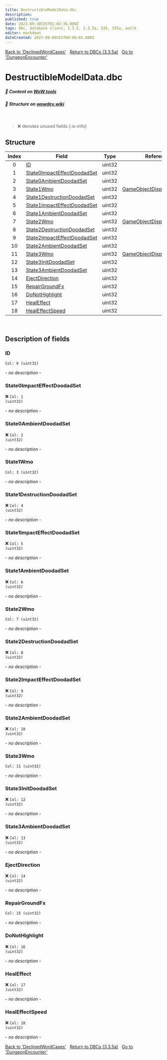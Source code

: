 ```yaml
---
title: DestructibleModelData.dbc
description:
published: true
date: 2023-09-30CEST01:03:36.000Z
tags: dbc, database client, 3.3.5, 3.3.5a, 335, 335a, wotlk
editor: markdown
dateCreated: 2023-08-09CEST00:06:01.000Z
---
```

<a href="https://trinitycore.info/files/DBC/335/declinedwordcases" class="mt-5 v-btn v-btn--depressed v-btn--flat v-btn--outlined theme--light v-size--default darkblue--text text--lighten-3"><span class="v-btn__content"><i aria-hidden="true" class="v-icon notranslate v-icon--left mdi mdi-arrow-left theme--light"></i><span>Back to 'DeclinedWordCases'</span></span></a>&nbsp;&nbsp;&nbsp;<a href="https://trinitycore.info/files/DBC/335/DBC" class="mt-5 v-btn v-btn--depressed v-btn--flat v-btn--outlined theme--light v-size--default darkblue--text text--lighten-3"><span class="v-btn__content"><i aria-hidden="true" class="v-icon notranslate v-icon--left mdi mdi-home-outline theme--light"></i><span>Return to DBCs (3.3.5a)</span></span></a>&nbsp;&nbsp;&nbsp;<a href="https://trinitycore.info/files/DBC/335/dungeonencounter" class="mt-5 v-btn v-btn--depressed v-btn--flat v-btn--outlined theme--light v-size--default darkblue--text text--lighten-3"><span class="v-btn__content"><span>Go to 'DungeonEncounter'</span><i aria-hidden="true" class="v-icon notranslate v-icon--right mdi mdi-arrow-right theme--light"></i></span></a>

# DestructibleModelData.dbc
##### :open_book: Content on [WoW.tools](https://wow.tools/dbc/?dbc=destructiblemodeldata&build=3.3.5.12340)
##### :pencil: Structure on [wowdev.wiki](https://wowdev.wiki/DB/DestructibleModelData)
&nbsp;

> :x: denotes unused fields
{.is-info}


## Structure

| Index | Field | Type | Reference |
| :---: | --- | :---: | --- |
| 0 | [ID](#id-alt) | uint32 |  |
| 1 | [State0ImpactEffectDoodadSet](#state0impacteffectdoodadset) | uint32 |  |
| 2 | [State0AmbientDoodadSet](#state0ambientdoodadset) | uint32 |  |
| 3 | [State1Wmo](#state1wmo) | uint32 | [GameObjectDisplayInfo.dbc/0](/files/DBC/335/gameobjectdisplayinfo#id-alt) |
| 4 | [State1DestructionDoodadSet](#state1destructiondoodadset) | uint32 |  |
| 5 | [State1ImpactEffectDoodadSet](#state1impacteffectdoodadset) | uint32 |  |
| 6 | [State1AmbientDoodadSet](#state1ambientdoodadset) | uint32 |  |
| 7 | [State2Wmo](#state2wmo) | uint32 | [GameObjectDisplayInfo.dbc/0](/files/DBC/335/gameobjectdisplayinfo#id-alt) |
| 8 | [State2DestructionDoodadSet](#state2destructiondoodadset) | uint32 |  |
| 9 | [State2ImpactEffectDoodadSet](#state2impacteffectdoodadset) | uint32 |  |
| 10 | [State2AmbientDoodadSet](#state2ambientdoodadset) | uint32 |  |
| 11 | [State3Wmo](#state3wmo) | uint32 | [GameObjectDisplayInfo.dbc/0](/files/DBC/335/gameobjectdisplayinfo#id-alt) |
| 12 | [State3InitDoodadSet](#state3initdoodadset) | uint32 |  |
| 13 | [State3AmbientDoodadSet](#state3ambientdoodadset) | uint32 |  |
| 14 | [EjectDirection](#ejectdirection) | uint32 |  |
| 15 | [RepairGroundFx](#repairgroundfx) | uint32 |  |
| 16 | [DoNotHighlight](#donothighlight) | uint32 |  |
| 17 | [HealEffect](#healeffect) | uint32 |  |
| 18 | [HealEffectSpeed](#healeffectspeed) | uint32 |  |
&nbsp;
## Description of fields

### ID <!-- {#id-alt} -->
<code>Col: 0 (uint32)</code>

*- no description -*
&nbsp;

### State0ImpactEffectDoodadSet
:x: <code>Col: 1 (uint32)</code>

*- no description -*
&nbsp;

### State0AmbientDoodadSet
:x: <code>Col: 2 (uint32)</code>

*- no description -*
&nbsp;

### State1Wmo
<code>Col: 3 (uint32)</code>

*- no description -*
&nbsp;

### State1DestructionDoodadSet
:x: <code>Col: 4 (uint32)</code>

*- no description -*
&nbsp;

### State1ImpactEffectDoodadSet
:x: <code>Col: 5 (uint32)</code>

*- no description -*
&nbsp;

### State1AmbientDoodadSet
:x: <code>Col: 6 (uint32)</code>

*- no description -*
&nbsp;

### State2Wmo
<code>Col: 7 (uint32)</code>

*- no description -*
&nbsp;

### State2DestructionDoodadSet
:x: <code>Col: 8 (uint32)</code>

*- no description -*
&nbsp;

### State2ImpactEffectDoodadSet
:x: <code>Col: 9 (uint32)</code>

*- no description -*
&nbsp;

### State2AmbientDoodadSet
:x: <code>Col: 10 (uint32)</code>

*- no description -*
&nbsp;

### State3Wmo
<code>Col: 11 (uint32)</code>

*- no description -*
&nbsp;

### State3InitDoodadSet
:x: <code>Col: 12 (uint32)</code>

*- no description -*
&nbsp;

### State3AmbientDoodadSet
:x: <code>Col: 13 (uint32)</code>

*- no description -*
&nbsp;

### EjectDirection
:x: <code>Col: 14 (uint32)</code>

*- no description -*
&nbsp;

### RepairGroundFx
<code>Col: 15 (uint32)</code>

*- no description -*
&nbsp;

### DoNotHighlight
:x: <code>Col: 16 (uint32)</code>

*- no description -*
&nbsp;

### HealEffect
:x: <code>Col: 17 (uint32)</code>

*- no description -*
&nbsp;

### HealEffectSpeed
:x: <code>Col: 18 (uint32)</code>

*- no description -*
&nbsp;

<a href="https://trinitycore.info/files/DBC/335/declinedwordcases" class="mt-5 v-btn v-btn--depressed v-btn--flat v-btn--outlined theme--light v-size--default darkblue--text text--lighten-3"><span class="v-btn__content"><i aria-hidden="true" class="v-icon notranslate v-icon--left mdi mdi-arrow-left theme--light"></i><span>Back to 'DeclinedWordCases'</span></span></a>&nbsp;&nbsp;&nbsp;<a href="https://trinitycore.info/files/DBC/335/DBC" class="mt-5 v-btn v-btn--depressed v-btn--flat v-btn--outlined theme--light v-size--default darkblue--text text--lighten-3"><span class="v-btn__content"><i aria-hidden="true" class="v-icon notranslate v-icon--left mdi mdi-home-outline theme--light"></i><span>Return to DBCs (3.3.5a)</span></span></a>&nbsp;&nbsp;&nbsp;<a href="https://trinitycore.info/files/DBC/335/dungeonencounter" class="mt-5 v-btn v-btn--depressed v-btn--flat v-btn--outlined theme--light v-size--default darkblue--text text--lighten-3"><span class="v-btn__content"><span>Go to 'DungeonEncounter'</span><i aria-hidden="true" class="v-icon notranslate v-icon--right mdi mdi-arrow-right theme--light"></i></span></a>
